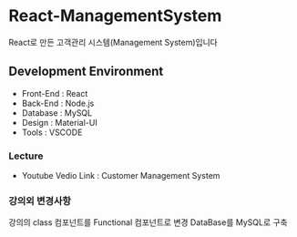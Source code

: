 # React-ManagementSystem

React로 만든 고객관리 시스템(Management System)입니다

## Development Environment
* Front-End : React
* Back-End : Node.js
* Database : MySQL
* Design : Material-UI
* Tools : VSCODE

### Lecture
* Youtube Vedio Link : Customer Management System

### 강의외 변경사항
강의의 class 컴포넌트를 Functional 컴포넌트로 변경
DataBase를 MySQL로 구축
